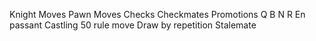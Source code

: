 Knight Moves
Pawn Moves
Checks
Checkmates
Promotions Q B N R
En passant
Castling
50 rule move
Draw by repetition
Stalemate